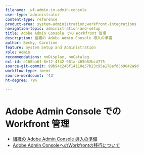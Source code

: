 ```yaml
---
filename: _wf-admin-in-admin-console
user-type: administrator
content-type: reference
product-area: system-administration;workfront-integrations
navigation-topic: administration-and-setup
title: Adobe Admin Console での Workfront 管理
description: 組織の Adobe Admin Console 導入の準備
author: Becky, Caroline
feature: System Setup and Administration
role: Admin
recommendations: noDisplay, noCatalog
exl-id: e168ba61-8e12-4f42-961a-465b62bc4775
source-git-commit: 99b94c246f14110e37b23c95a178efd5b9042a9d
workflow-type: tm+mt
source-wordcount: '43'
ht-degree: 79%

---
```


# Adobe Admin Console での Workfront 管理

* [組織の Adobe Admin Console 導入の準備](../../administration-and-setup/adobe-admin-console/prep-for-admin-console.md)
* [Adobe Admin ConsoleへのWorkfrontの移行について](/help/quicksilver/administration-and-setup/adobe-admin-console/understand-wf-migration-to-admin-console.md)
